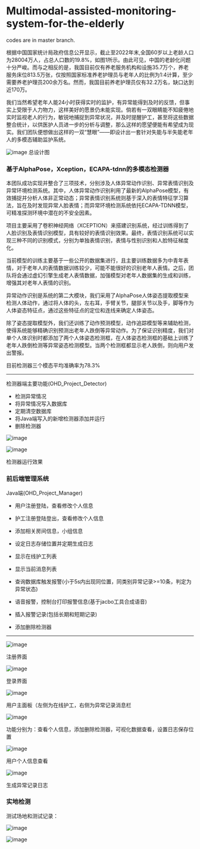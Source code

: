 # Multimodal-assisted-monitoring-system-for-the-elderly

codes are in master branch.

根据中国国家统计局政府信息公开显示，截止至2022年末,全国60岁以上老龄人口为28004万人，占总人口数的19.8%，如图1所示。由此可见，中国的老龄化问题十分严峻。而与之相反的是，我国目前仅有养老服务机构和设施35.7万个，养老服务床位813.5万张，仅按照国家标准养老护理员与老年人的比例为1∶4计算，至少需要养老护理员200余万名。然而，我国目前养老护理员仅有32.2万名，缺口达到近170万。

我们当然希望老年人能24小时获得实时的监护，有异常能得到及时的反馈，但事实上受限于人力物力，这样美好的愿景仍未能实现。倘若有一双眼睛能不知疲倦地实时监视老人的行为，敏锐地捕捉到异常状况，并及时提醒护工，甚至将这些数据整合统计，以供医护人员进一步的分析与调整，那么这样的愿望便能有希望成为现实。我们团队便想做出这样的一双“慧眼”——即设计出一套针对失能与半失能老年人的多模态辅助监护系统。


![image](https://github.com/user-attachments/assets/cf79a9e5-1c5b-4f20-b00a-8237975f1f53)
总设计图

### 基于AlphaPose，Xception，ECAPA-tdnn的多模态检测器

本团队成功实现并整合了三项技术，分别涉及人体异常动作识别、异常表情识别及异常环境检测系统。其中，人体异常动作识别利用了最新的AlphaPose模型，有效捕捉并分析人体非正常动态；异常表情识别系统则基于深入的表情特征学习算法，旨在及时发现异常人脸表情；而异常环境检测系统依托ECAPA-TDNN模型，可精准探测环境中潜在的不安全因素。

项目主要采用了卷积神经网络（XCEPTION）来搭建识别系统，经过训练得到了人脸识别及表情识别模型，具有较好的表情识别效果。最终，表情识别系统可以实现三种不同的识别模式，分别为单独表情识别，表情与性别识别和人脸特征梯度化。

当前模型的训练主要基于一些公开的数据集进行，且主要训练数据多为中青年表情，对于老年人的表情数据训练较少，可能不能很好的识别老年人表情。之后，团队将会通过虚幻引擎生成老人表情数据，加强模型对老年人数据集的生成和训练，增强其对老年人表情的识别。

异常动作识别是系统的第二大模块，我们采用了AlphaPose人体姿态提取模型来检测人体动作，通过将人体的头，左右耳，手臂关节，腿部关节以及手，脚等作为人体姿态特征点，通过这些特征点的定位和连线来确定人体姿态。

除了姿态提取模型外，我们还训练了动作预测模型，动作追踪模型等来辅助检测，使得系统能够精确识别预测出老年人跌倒等异常动作。为了保证识别精度，我们对单个人体识别时都添加了两个人体姿态检测框，在人体姿态检测框的基础上训练了老年人跌倒检测等异常姿态检测模型。当两个检测框都显示老人跌倒，则向用户发出警报。

目前检测器三个模态平均准确率为78.3%

--- 

检测器端主要功能(OHD_Project_Detector)
- 检测异常情况
- 将异常情况写入数据库
- 定期清空数据库
- 将Java端写入的新增检测器添加并运行
- 删除检测器

![image](https://github.com/user-attachments/assets/d4897838-fde9-4f76-9c50-4e8fe6d40b23)


![image](https://github.com/user-attachments/assets/71a8d42a-8ee6-455e-ab42-f63bcc7bf875)

检测器运行效果


### 前后端管理系统

Java端(OHD_Project_Manager)
- 用户注册登陆，查看修改个人信息
- 护工注册登陆登出，查看修改个人信息
- 添加相关房间信息，小组信息
- 设定日志存储位置并定期生成日志
- 显示在线护工列表
- 显示当前消息列表
  
- 查询数据库触发报警(小于5s内出现同位置，同类别异常记录>=10条，判定为异常状态)
- 语音报警，控制台打印报警信息(基于jacbo工具合成语音)
- 插入报警记录(包括长期和短期记录)
- 添加删除检测器

---


![image](https://github.com/user-attachments/assets/f5f5f720-f503-49c0-9153-d418d0d57e60)

注册界面


![image](https://github.com/user-attachments/assets/85d2e67a-d2ac-481d-97a5-92eb1b000fae)

登录界面

![image](https://github.com/user-attachments/assets/a57d0b56-3a73-411b-a1e3-fb26e669e26f)

用户主面板（左侧为在线护工，右侧为异常记录消息栏


![image](https://github.com/user-attachments/assets/ee54e46e-935a-4233-bc48-003145d6e8c5)

功能分别为：查看个人信息，添加删除检测器，可视化数据查看，设置日志保存位置

![image](https://github.com/user-attachments/assets/95e7606e-b0c7-442a-ba33-22c46b088857)

用户个人信息查看

![image](https://github.com/user-attachments/assets/e6d68099-c367-488b-a2cf-64c8c1e5d625)

生成异常记录日志


### 实地检测

测试场地和测试记录：

![image](https://github.com/user-attachments/assets/4f84bfda-a03c-4d2f-9c41-ba6afce684ea)

![image](https://github.com/user-attachments/assets/3989ebf9-0260-4543-a4a0-3f84ab00a39d)


